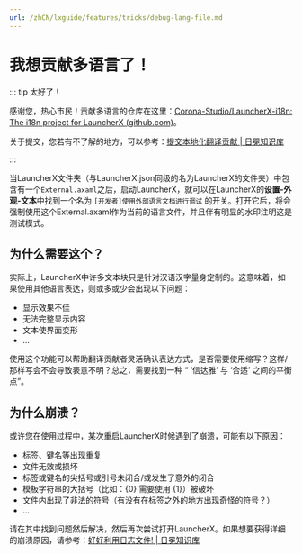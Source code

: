 ```yaml
---
url: /zhCN/lxguide/features/tricks/debug-lang-file.md
---
```

# 我想贡献多语言了！

::: tip 太好了！

感谢您，热心市民！贡献多语言的仓库在这里：[Corona-Studio/LauncherX-i18n: The i18n project for LauncherX (github.com)](https://github.com/Corona-Studio/LauncherX-i18n)。

关于提交，您若有不了解的地方，可以参考：[提交本地化翻译贡献 | 日冕知识库](/zhCN/guide/general/contribute-to-i18n)

:::

当LauncherX文件夹（与LauncherX.json同级的名为LauncherX的文件夹）中包含有一个`External.axaml`之后，启动LauncherX，就可以在LauncherX的**设置-外观-文本**中找到一个名为 `[开发者]使用外部语言文档进行调试` 的开关。打开它后，将会强制使用这个External.axaml作为当前的语言文件，并且伴有明显的水印注明这是测试模式。

## 为什么需要这个？

实际上，LauncherX中许多文本块只是针对汉语汉字量身定制的。这意味着，如果使用其他语言表达，则或多或少会出现以下问题：

* 显示效果不佳
* 无法完整显示内容
* 文本使界面变形
* ...

使用这个功能可以帮助翻译贡献者灵活确认表达方式，是否需要使用缩写？这样/那样写会不会导致表意不明？总之，需要找到一种 “ ‘信达雅’ 与 ‘合适’ 之间的平衡点”。

## 为什么崩溃？

或许您在使用过程中，某次重启LauncherX时候遇到了崩溃，可能有以下原因：

* 标签、键名等出现重复
* 文件无效或损坏
* 标签或键名的尖括号或引号未闭合/或发生了意外的闭合
* 模板字符串的大括号（比如：{0} 需要使用 {1}）被破坏
* 文件内出现了非法的符号（有没有在标签之外的地方出现奇怪的符号？）
* ...

请在其中找到问题然后解决，然后再次尝试打开LauncherX。如果想要获得详细的崩溃原因，请参考：[好好利用日志文件! | 日冕知识库](/zhCN/lxguide/others/report-with-logs)
